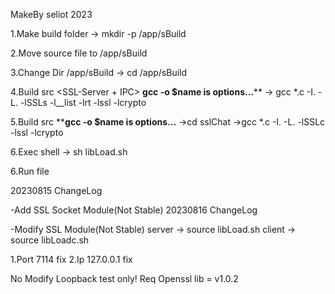 MakeBy seliot 2023

1.Make build folder 
-> mkdir -p /app/sBuild

2.Move source file to /app/sBuild

3.Change Dir /app/sBuild
-> cd /app/sBuild

4.Build src <SSL-Server + IPC>
****gcc -o $name is options...******
-> gcc *.c -I. -L. -lSSLs -l__list -lrt -lssl -lcrypto

5.Build src <SSL-Client>
********gcc -o $name is options...******
->cd sslChat
->gcc *.c -I. -L. -lSSLc -lssl -lcrypto

6.Exec shell
-> sh libLoad.sh

6.Run file

20230815
ChangeLog

-Add SSL Socket Module(Not Stable)
20230816
ChangeLog

-Modify SSL Module(Not Stable)
server -> source libLoad.sh
client -> source libLoadc.sh

<Descriptions>
1.Port 7114 fix
2.Ip 127.0.0.1 fix

No Modify 
Loopback test only!
Req Openssl lib =  v1.0.2






